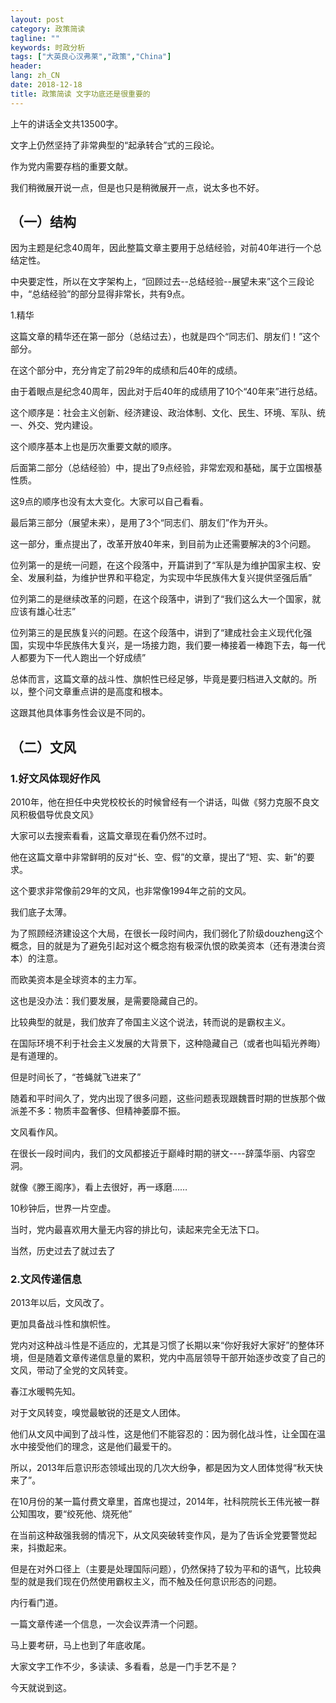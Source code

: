 ```yaml
---
layout: post
category: 政策简读
tagline: ""
keywords: 时政分析
tags: ["大英良心汉弗莱","政策","China"]
header:
lang: zh_CN 
date: 2018-12-18
title: 政策简读 文字功底还是很重要的
---
```


上午的讲话全文共13500字。

文字上仍然坚持了非常典型的“起承转合”式的三段论。

作为党内需要存档的重要文献。

我们稍微展开说一点，但是也只是稍微展开一点，说太多也不好。

## （一）结构

因为主题是纪念40周年，因此整篇文章主要用于总结经验，对前40年进行一个总结定性。

中央要定性，所以在文字架构上，“回顾过去--总结经验--展望未来”这个三段论中，“总结经验”的部分显得非常长，共有9点。

1.精华

这篇文章的精华还在第一部分（总结过去），也就是四个“同志们、朋友们！”这个部分。

在这个部分中，充分肯定了前29年的成绩和后40年的成绩。

由于着眼点是纪念40周年，因此对于后40年的成绩用了10个“40年来”进行总结。

这个顺序是：社会主义创新、经济建设、政治体制、文化、民生、环境、军队、统一、外交、党内建设。

这个顺序基本上也是历次重要文献的顺序。

后面第二部分（总结经验）中，提出了9点经验，非常宏观和基础，属于立国根基性质。

这9点的顺序也没有太大变化。大家可以自己看看。

最后第三部分（展望未来），是用了3个“同志们、朋友们”作为开头。

这一部分，重点提出了，改革开放40年来，到目前为止还需要解决的3个问题。

位列第一的是统一问题，在这个段落中，开篇讲到了“军队是为维护国家主权、安全、发展利益，为维护世界和平稳定，为实现中华民族伟大复兴提供坚强后盾”

位列第二的是继续改革的问题，在这个段落中，讲到了“我们这么大一个国家，就应该有雄心壮志”

位列第三的是民族复兴的问题。在这个段落中，讲到了“建成社会主义现代化强国，实现中华民族伟大复兴，是一场接力跑，我们要一棒接着一棒跑下去，每一代人都要为下一代人跑出一个好成绩”

总体而言，这篇文章的战斗性、旗帜性已经足够，毕竟是要归档进入文献的。所以，整个问文章重点讲的是高度和根本。

这跟其他具体事务性会议是不同的。

## （二）文风

### 1.好文风体现好作风

2010年，他在担任中央党校校长的时候曾经有一个讲话，叫做《努力克服不良文风积极倡导优良文风》

大家可以去搜索看看，这篇文章现在看仍然不过时。

他在这篇文章中非常鲜明的反对“长、空、假”的文章，提出了“短、实、新”的要求。

这个要求非常像前29年的文风，也非常像1994年之前的文风。

我们底子太薄。

为了照顾经济建设这个大局，在很长一段时间内，我们弱化了阶级douzheng这个概念，目的就是为了避免引起对这个概念抱有极深仇恨的欧美资本（还有港澳台资本）的注意。

而欧美资本是全球资本的主力军。

这也是没办法：我们要发展，是需要隐藏自己的。

比较典型的就是，我们放弃了帝国主义这个说法，转而说的是霸权主义。

在国际环境不利于社会主义发展的大背景下，这种隐藏自己（或者也叫韬光养晦）是有道理的。

但是时间长了，“苍蝇就飞进来了”

随着和平时间久了，党内出现了很多问题，这些问题表现跟魏晋时期的世族那个做派差不多：物质丰盈奢侈、但精神萎靡不振。

文风看作风。

在很长一段时间内，我们的文风都接近于巅峰时期的骈文----辞藻华丽、内容空洞。

就像《滕王阁序》，看上去很好，再一琢磨……

10秒钟后，世界一片空虚。

当时，党内最喜欢用大量无内容的排比句，读起来完全无法下口。

当然，历史过去了就过去了

### 2.文风传递信息

2013年以后，文风改了。

更加具备战斗性和旗帜性。

党内对这种战斗性是不适应的，尤其是习惯了长期以来“你好我好大家好”的整体环境，但是随着文章传递信息量的累积，党内中高层领导干部开始逐步改变了自己的文风，带动了全党的文风转变。

春江水暖鸭先知。

对于文风转变，嗅觉最敏锐的还是文人团体。

他们从文风中闻到了战斗性，这是他们不能容忍的：因为弱化战斗性，让全国在温水中接受他们的理念，这是他们最爱干的。

所以，2013年后意识形态领域出现的几次大纷争，都是因为文人团体觉得“秋天快来了”。

在10月份的某一篇付费文章里，首席也提过，2014年，社科院院长王伟光被一群公知围攻，要“绞死他、烧死他”

在当前这种敌强我弱的情况下，从文风突破转变作风，是为了告诉全党要警觉起来，抖擞起来。

但是在对外口径上（主要是处理国际问题），仍然保持了较为平和的语气，比较典型的就是我们现在仍然使用霸权主义，而不触及任何意识形态的问题。

内行看门道。

一篇文章传递一个信息，一次会议弄清一个问题。

马上要考研，马上也到了年底收尾。

大家文字工作不少，多读读、多看看，总是一门手艺不是？

今天就说到这。
